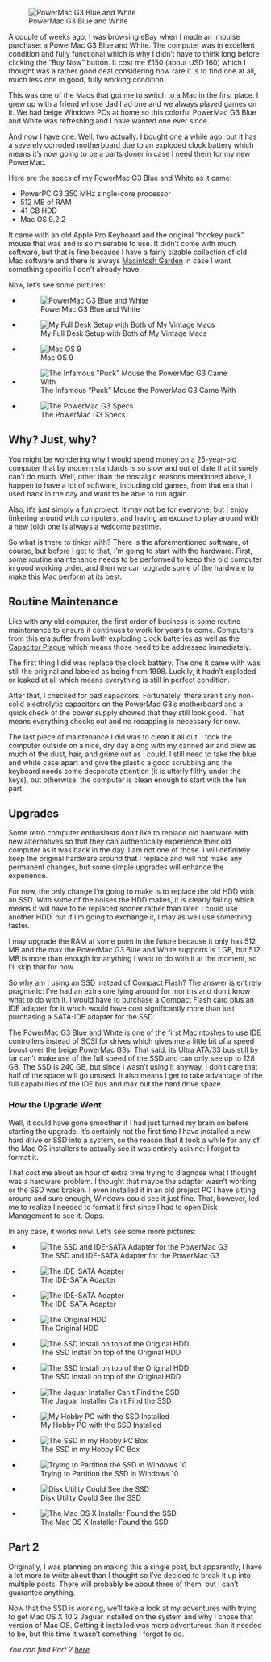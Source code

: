 <figure><img loading="lazy" decoding="async" src="img_1789.jpg" alt="PowerMac G3 Blue and White"><figcaption>PowerMac G3 Blue and White</figcaption></figure>

A couple of weeks ago, I was browsing eBay when I made an impulse purchase: a PowerMac G3 Blue and White. The computer was in excellent condition and fully functional which is why I didn’t have to think long before clicking the “Buy Now” button. It cost me €150 (about USD 160) which I thought was a rather good deal considering how rare it is to find one at all, much less one in good, fully working condition.

This was one of the Macs that got me to switch to a Mac in the first place. I grew up with a friend whose dad had one and we always played games on it. We had beige Windows PCs at home so this colorful PowerMac G3 Blue and White was refreshing and I have wanted one ever since.

And now I have one. Well, two actually. I bought one a while ago, but it has a severely corroded motherboard due to an exploded clock battery which means it’s now going to be a parts doner in case I need them for my new PowerMac.

Here are the specs of my PowerMac G3 Blue and White as it came:

-   PowerPC G3 350 MHz single-core processor
-   512 MB of RAM
-   41 GB HDD
-   Mac OS 9.2.2

It came with an old Apple Pro Keyboard and the original “hockey puck” mouse that was and is so miserable to use. It didn’t come with much software, but that is fine because I have a fairly sizable collection of old Mac software and there is always [Macintosh Garden](https://macintoshgarden.org/) in case I want something specific I don’t already have.

Now, let’s see some pictures:

-   <figure><img loading="lazy" decoding="async" alt="PowerMac G3 Blue and White" data-id="3491" src="img_1789.jpg"><figcaption>PowerMac G3 Blue and White</figcaption></figure>
    
-   <figure><img loading="lazy" decoding="async" alt="My Full Desk Setup with Both of My Vintage Macs" data-id="3496" src="img_1786.jpg"><figcaption>My Full Desk Setup with Both of My Vintage Macs</figcaption></figure>
    
-   <figure><img loading="lazy" decoding="async" alt="Mac OS 9" data-id="3494" src="img_1787.jpg"><figcaption>Mac OS 9</figcaption></figure>
    
-   <figure><img loading="lazy" decoding="async" alt="The Infamous &quot;Puck&quot; Mouse the PowerMac G3 Came With" data-id="3493" src="img_1790.jpg"><figcaption>The Infamous “Puck” Mouse the PowerMac G3 Came With</figcaption></figure>
    
-   <figure><img loading="lazy" decoding="async" alt="The PowerMac G3 Specs" data-id="3521" src="img_1870.jpg"><figcaption>The PowerMac G3 Specs</figcaption></figure>
    

Why? Just, why?
---------------

You might be wondering why I would spend money on a 25-year-old computer that by modern standards is so slow and out of date that it surely can’t do much. Well, other than the nostalgic reasons mentioned above, I happen to have a lot of software, including old games, from that era that I used back in the day and want to be able to run again.

Also, it’s just simply a fun project. It may not be for everyone, but I enjoy tinkering around with computers, and having an excuse to play around with a new (old) one is always a welcome pastime.

So what is there to tinker with? There is the aforementioned software, of course, but before I get to that, I’m going to start with the hardware. First, some routine maintenance needs to be performed to keep this old computer in good working order, and then we can upgrade some of the hardware to make this Mac perform at its best.

Routine Maintenance
-------------------

Like with any old computer, the first order of business is some routine maintenance to ensure it continues to work for years to come. Computers from this era suffer from both exploding clock batteries as well as the [Capacitor Plague](https://en.wikipedia.org/wiki/Capacitor_plague) which means those need to be addressed immediately.

The first thing I did was replace the clock battery. The one it came with was still the original and labeled as being from 1998. Luckily, it hadn’t exploded or leaked at all which means everything is still in perfect condition.

After that, I checked for bad capacitors. Fortunately, there aren’t any non-solid electrolytic capacitors on the PowerMac G3’s motherboard and a quick check of the power supply showed that they still look good. That means everything checks out and no recapping is necessary for now.

The last piece of maintenance I did was to clean it all out. I took the computer outside on a nice, dry day along with my canned air and blew as much of the dust, hair, and grime out as I could. I still need to take the blue and white case apart and give the plastic a good scrubbing and the keyboard needs some desperate attention (it is utterly filthy under the keys), but otherwise, the computer is clean enough to start with the fun part.

Upgrades
--------

Some retro computer enthusiasts don’t like to replace old hardware with new alternatives so that they can authentically experience their old computer as it was back in the day. I am not one of those. I will definitely keep the original hardware around that I replace and will not make any permanent changes, but some simple upgrades will enhance the experience.

For now, the only change I’m going to make is to replace the old HDD with an SSD. With some of the noises the HDD makes, it is clearly failing which means it will have to be replaced sooner rather than later. I could use another HDD, but if I’m going to exchange it, I may as well use something faster.

I may upgrade the RAM at some point in the future because it only has 512 MB and the max the PowerMac G3 Blue and White supports is 1 GB, but 512 MB is more than enough for anything I want to do with it at the moment, so I’ll skip that for now.

So why am I using an SSD instead of Compact Flash? The answer is entirely pragmatic: I’ve had an extra one lying around for months and don’t know what to do with it. I would have to purchase a Compact Flash card plus an IDE adapter for it which would have cost significantly more than just purchasing a SATA-IDE adapter for the SSD.

The PowerMac G3 Blue and White is one of the first Macintoshes to use IDE controllers instead of SCSI for drives which gives me a little bit of a speed boost over the beige PowerMac G3s. That said, its Ultra ATA/33 bus still by far can’t make use of the full speed of the SSD and can only see up to 128 GB. The SSD is 240 GB, but since I wasn’t using it anyway, I don’t care that half of the space will go unused. It also means I get to take advantage of the full capabilities of the IDE bus and max out the hard drive space.

### How the Upgrade Went

Well, it could have gone smoother if I had just turned my brain on before starting the upgrade. It’s certainly not the first time I have installed a new hard drive or SSD into a system, so the reason that it took a while for any of the Mac OS installers to actually see it was entirely asinine: I forgot to format it.

That cost me about an hour of extra time trying to diagnose what I thought was a hardware problem. I thought that maybe the adapter wasn’t working or the SSD was broken. I even installed it in an old project PC I have sitting around and sure enough, Windows could see it just fine. That, however, led me to realize I needed to format it first since I had to open Disk Management to see it. Oops.

In any case, it works now. Let’s see some more pictures:

-   <figure><img loading="lazy" decoding="async" alt="The SSD and IDE-SATA Adapter for the PowerMac G3" data-id="3495" src="img_1829.jpg"><figcaption>The SSD and IDE-SATA Adapter for the PowerMac G3</figcaption></figure>
    
-   <figure><img loading="lazy" decoding="async" alt="The IDE-SATA Adapter" data-id="3498" src="img_1831.jpg"><figcaption>The IDE-SATA Adapter</figcaption></figure>
    
-   <figure><img loading="lazy" decoding="async" alt="The IDE-SATA Adapter" data-id="3499" src="img_1830.jpg"><figcaption>The IDE-SATA Adapter</figcaption></figure>
    
-   <figure><img loading="lazy" decoding="async" alt="The Original HDD" data-id="3500" src="img_1832.jpg"><figcaption>The Original HDD</figcaption></figure>
    
-   <figure><img loading="lazy" decoding="async" alt="The SSD Install on top of the Original HDD" data-id="3502" src="img_1834.jpg"><figcaption>The SSD Install on top of the Original HDD</figcaption></figure>
    
-   <figure><img loading="lazy" decoding="async" alt="The SSD Install on top of the Original HDD" data-id="3503" src="img_1833.jpg"><figcaption>The SSD Install on top of the Original HDD</figcaption></figure>
    
-   <figure><img loading="lazy" decoding="async" alt="The Jaguar Installer Can't Find the SSD" data-id="3497" src="img_1835.jpg"><figcaption>The Jaguar Installer Can’t Find the SSD</figcaption></figure>
    
-   <figure><img loading="lazy" decoding="async" alt="My Hobby PC with the SSD Installed" data-id="3511" src="img_1844.jpg"><figcaption>My Hobby PC with the SSD Installed</figcaption></figure>
    
-   <figure><img loading="lazy" decoding="async" alt="The SSD in my Hobby PC Box" data-id="3508" src="img_1843.jpg"><figcaption>The SSD in my Hobby PC Box</figcaption></figure>
    
-   <figure><img loading="lazy" decoding="async" alt="Trying to Partition the SSD in Windows 10" data-id="3501" src="img_1842.jpg"><figcaption>Trying to Partition the SSD in Windows 10</figcaption></figure>
    
-   <figure><img loading="lazy" decoding="async" alt="Disk Utility Could See the SSD" data-id="3506" src="img_1841.jpg"><figcaption>Disk Utility Could See the SSD</figcaption></figure>
    
-   <figure><img loading="lazy" decoding="async" alt="The Mac OS X Installer Found the SSD" data-id="3505" src="img_1845.jpg"><figcaption>The Mac OS X Installer Found the SSD</figcaption></figure>
    

Part 2
------

Originally, I was planning on making this a single post, but apparently, I have a lot more to write about than I thought so I’ve decided to break it up into multiple posts. There will probably be about three of them, but I can’t guarantee anything.

Now that the SSD is working, we’ll take a look at my adventures with trying to get Mac OS X 10.2 Jaguar installed on the system and why I chose that version of Mac OS. Getting it installed was more adventurous than it needed to be, but this time it wasn’t something I forgot to do.

*You can find Part 2 [here](https://blog.alexseifert.com/2024/05/04/my-new-powermac-g3-blue-and-white-part-2/).*
